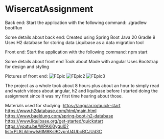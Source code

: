 # WisercatAssignment
Back end:
Start the application with the following command: ./gradlew bootRun

Some details about back end:
Created using Spring Boot
Java 20
Gradle 9
Uses H2 database for storing data
Liquibase as a data migration tool

Front end:
Start the application with the following command: npm start

Some details about front end
Took about
Made with angular
Uses Bootstrap for design and styling

Pictures of front end:
![FEpic](https://user-images.githubusercontent.com/92799949/236901807-ba469e71-ba6a-4876-895e-73f65b720f7d.PNG)
![FEpic2](https://user-images.githubusercontent.com/92799949/236902318-59e47cef-a0eb-45f9-ab50-c589ce0e0a33.PNG)
![FEpic3](https://user-images.githubusercontent.com/92799949/236902350-1ebae75e-6be9-4db9-838a-5b01e4a749a7.PNG)

The project as a whole took about 8 hours plus about an hour to simply read and watch videos about angular, h2 and 
liquibase before I started doing the assignment since it was my first time hearing about those.

Materials used for studying:
https://angular.io/quick-start
https://www.h2database.com/html/main.html
https://www.baeldung.com/spring-boot-h2-database
https://www.liquibase.org/get-started/quickstart
https://youtu.be/WPAKj0ygul0?list=PL8LikImwls6IM8Ks9CvpnU4UbcBCJUd3C
